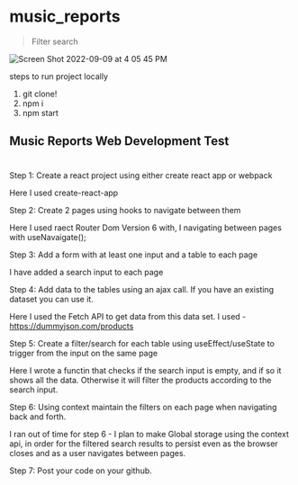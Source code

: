 # music_reports

> Filter search

![Screen Shot 2022-09-09 at 4 05 45 PM](https://user-images.githubusercontent.com/50424620/189456958-b0d2fc41-23f5-4f1f-a8d9-995184499db2.png)


steps to run project locally

1. git clone!
2. npm i
3. npm start



## Music Reports Web Development Test

#
Step 1:
Create a react project using either create react app or webpack

Here I used create-react-app

Step 2:
Create 2 pages using hooks to navigate between them

Here I used raect Router Dom Version 6 with, I navigating between pages with useNavaigate();

Step 3:
Add a form with at least one input and a table to each page

I have added a search input to each page


Step 4:
Add data to the tables using an ajax call. If you have an existing dataset you can use it. 

Here I used the Fetch API to get data from this data set.
I used - https://dummyjson.com/products


Step 5:
Create a filter/search for each table using useEffect/useState to trigger from the input on the same page

Here I wrote a functin that checks if the search input is empty, and if so it shows all the data. Otherwise it will filter the products according to the search input.


Step 6:
Using context maintain the filters on each page when navigating back and forth.

I ran out of time for step 6 - 
I plan to make Global storage using the context api, in order for the filtered search results to persist even as the browser closes and as a user navigates between pages.


Step 7:
Post your code on your github. 




